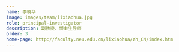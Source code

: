 ```yaml
---
name: 李晓华
image: images/team/lixiaohua.jpg
role: principal-investigator
description: 副教授、博士生导师
order: 3
home-page: http://faculty.neu.edu.cn/lixiaohua/zh_CN/index.htm
---
```

